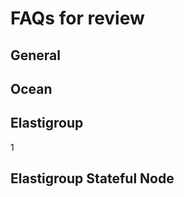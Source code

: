 <meta name="robots" content="noindex">

# FAQs for review

<!----------------------------------
 <details style="background:#f2f2f2; padding:6px; margin:10px 0px 0px 0px">
   <summary markdown="span" style="color:#7632FE; font-weight:600" id="xxxx">?</summary>

  <div style="padding-left:16px">

   text
   
 </div>

 </details>
 ---------------------------------->

<!----------------------------------where to put these?---------------------------------->

<!--## Where do these go?
 
<!----------------------------------general---------------------------------->

## General


<!----------------------------------ocean---------------------------------->

## Ocean
 
 


<!----------------------------------elastigroup---------------------------------->
## Elastigroup

1

<!----------------------------------elastigroup stateful node---------------------------------->

## Elastigroup Stateful Node

